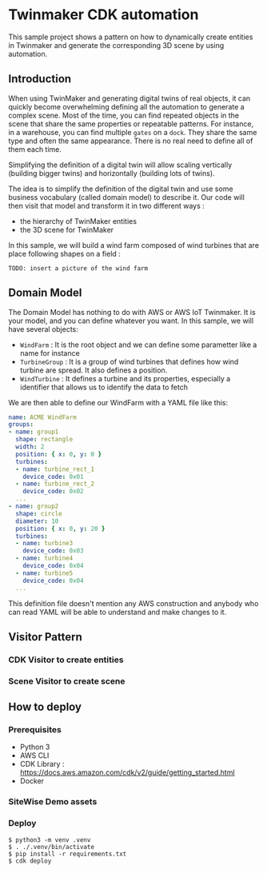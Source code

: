 # Twinmaker CDK automation

This sample project shows a pattern on how to dynamically create entities in Twinmaker
and generate the corresponding 3D scene by using automation.

## Introduction

When using TwinMaker and generating digital twins of real objects, it can quickly become
overwhelming defining all the automation to generate a complex scene. Most of the time, you 
can find repeated objects in the scene that share the same properties or repeatable patterns. 
For instance, in a warehouse, you can find multiple `gates` on a `dock`. They share the same type and often the
same appearance. There is no real need to define all of them each time.

Simplifying the definition of a digital twin will allow scaling vertically (building bigger twins) and
horizontally (building lots of twins).

The idea is to simplify the definition of the digital twin and use some business vocabulary 
(called domain model) to describe it. Our code will then visit that model and transform it
in two different ways :

 - the hierarchy of TwinMaker entities
 - the 3D scene for TwinMaker

In this sample, we will build a wind farm composed of wind turbines that are place following
shapes on a field : 

```TODO: insert a picture of the wind farm```

## Domain Model

The Domain Model has nothing to do with AWS or AWS IoT Twinmaker. It is your model, and you
can define whatever you want. In this sample, we will have several objects:

 - `WindFarm` : It is the root object and we can define some parametter like a name for instance
 - `TurbineGroup` : It is a group of wind turbines that defines how wind turbine are spread. It also defines a position.
 - `WindTurbine` : It defines a turbine and its properties, especially a identifier that allows us to identify the data to fetch

We are then able to define our WindFarm with a YAML file like this:

```yaml
name: ACME WindFarm
groups:
- name: group1
  shape: rectangle
  width: 2
  position: { x: 0, y: 0 }
  turbines:
  - name: turbine_rect_1
    device_code: 0x01
  - name: turbine_rect_2
    device_code: 0x02
  ...
- name: group2
  shape: circle
  diameter: 10
  position: { x: 0, y: 20 }
  turbines:
  - name: turbine3
    device_code: 0x03
  - name: turbine4
    device_code: 0x04
  - name: turbine5
    device_code: 0x04
  ...
```

This definition file doesn't mention any AWS construction and anybody who can read YAML will be able to understand and make changes to it.

## Visitor Pattern

### CDK Visitor to create entities

### Scene Visitor to create scene


## How to deploy
### Prerequisites

 - Python 3
 - AWS CLI
 - CDK Library : https://docs.aws.amazon.com/cdk/v2/guide/getting_started.html
 - Docker

### SiteWise Demo assets

### Deploy
```
$ python3 -m venv .venv
$ . ./.venv/bin/activate
$ pip install -r requirements.txt
$ cdk deploy
```

